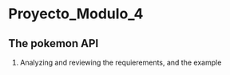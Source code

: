 # Proyecto_Modulo_4
##  The pokemon API

1. Analyzing and reviewing the requierements, and the example
